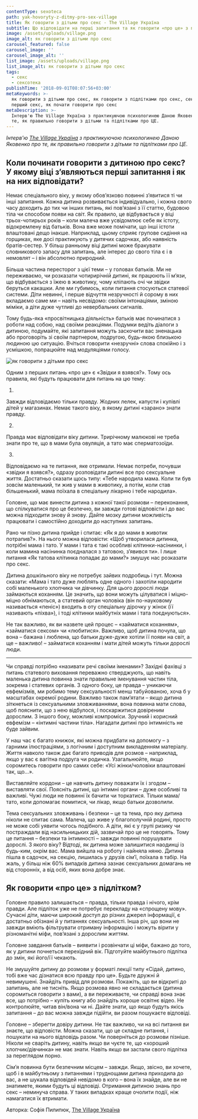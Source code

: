```yaml
---
contentType: sexoteca
path: yak-hovoryty-z-ditmy-pro-sex-village
title: Як говорити з дітьми про секс - The Village Україна
subtitle: Що відповідати на перші запитання та як говорити «про це» з підлітками
image: /assets/uploads/village.png
image_alt: як говорити з дітьми про секс
carousel_featured: false
carousel_image: ''
carousel_image_alt: ''
list_image: /assets/uploads/village.png
list_image_alt: як говорити з дітьми про секс
tags:
  - секс
  - сексотека
publishTime: '2018-09-01T08:07:56+03:00'
metaKeywords: >-
  як говорити з дітьми про секс, як говорити з підлітками про секс, секс вперше,
  перший секс, як почати говорити про секс
metaDescription: >-
  Інтерв'ю The Village Україна з практикуючою психологинею Даною Яковенко про
  те, як правильно говорити з дітьми та підлітками про ЦЕ.
---
```

_Інтерв'ю _[_The Village Україна_](https://www.the-village.com.ua/village/children/children/275897-yak-govoriti-z-ditmi-pro-seks)_ з практикуючою психологинею Даною Яковенко про те, як правильно говорити з дітьми та підлітками про ЦЕ._

## Коли починати говорити з дитиною про секс? У якому віці з’являються перші запитання і як на них відповідати?

Немає спеціального віку, у якому обов’язково повинні з’явитися ті чи інші запитання. Кожна дитина розвивається індивідуально, і кожна свого часу доходить до тих чи інших питань, які пов’язані з її статтю, будовою тіла чи способом появи на світ. Як правило, це відбувається у віці трьох-чотирьох років – коли малеча вже усвідомлює себе як істоту, відокремлену від батьків. Вона вже може помічати, що інші істоти влаштовані дещо інакше. Наприклад, цьому сприяє групове сидіння на горщиках, яке досі практикують у дитячих садочках, або наявність братів-сестер. У більш ранньому віці дитині може бракувати словникового запасу для запитань, але інтерес до свого тіла є і в немовлят – і він абсолютно природний.

Більша частина пересторог з цієї теми – у головах батьків. Ми не переживаємо, чи розказати чотирирічній дитині, як працюють її м’язи, що відбувається з їжею в животику, чому кліпають очі чи звідки беруться какашки. Але ми губимось, коли питання стосуються статевої системи. Діти невинні, і перше відчуття незручності й сорому в них вкладаємо саме ми – навіть несвідомо: своїми інтонаціями, зміною міміки, а діти дуже чутливі до невербальних сигналів.

Тому будь-яка «просвітницька діяльність» батьків має починатися з роботи над собою, над своїми реакціями. Подумки ведіть діалоги з дитиною, подумайте, які запитання можуть заскочити вас зненацька або проговоріть зі своїм партнером, подругою, будь-якою близькою людиною цю ситуацію. Вчіться говорити «незручні» слова спокійно і з усмішкою, попрацюйте над модуляціями голосу.

![як говорити з дітьми про секс](/assets/uploads/village-1.png)

Одним з перших питань «про це» є «Звідки я взявся?». Тому ось правила, які будуть працювати для питань на цю тему:

1. 

Завжди відповідаємо тільки правду. Жодних лелек, капусти і купівлі дітей у магазинах. Немає такого віку, в якому дитині «зарано» знати правду.

2. 

Правда має відповідати віку дитини. Трирічному малюкові не треба знати про те, що в мами була овуляція, а тато має сперматозоїди.

3. 

Відповідаємо на те питання, яке отримали. Немає потреби, почувши «звідки я взявся?», одразу розповідати дитині все про сексуальне життя. Достатньо сказати щось типу: «Тебе народила мама. Коли ти був зовсім маленький, ти жив у мами в животику, а потім, коли став більшенький, мама поїхала в спеціальну лікарню і тебе народила».

Головне, що має винести дитина з кожної такої розмови – переконання, що спілкуватися про це безпечно, ви завжди готові відповісти і до вас можна підходити знову й знову. Дайте мозку дитини можливість працювати і самостійно доходити до наступних запитань.

Рано чи пізно дитина прийде і спитає: «Як я до мами в животик потрапив?». На нього можна відповісти: «Щоб утворилася дитинка, потрібні мама і тато. У мами і тата є такі особливі клітинки-насінинки, і коли мамина насінинка поєдналася з татовою, з’явився ти». І лише питання «Як татова клітинка попадає до мами?» змушує нас розказати про секс.

Дитина дошкільного віку не потребує зайвих подробиць і тут. Можна сказати: «Мама і тато дуже люблять одне одного і захотіли народити собі маленького хлопчика чи дівчинку. Для цього дорослі люди займаються коханням. Це значить, що вони можуть цілуватися і міцно-міцно обнімаються, а статевий орган чоловіка (він по-науковому називається «пеніс») входить в оту спеціальну дірочку у жінок (її називають «піхва»), і тоді клітинки майбутніх мами і тата поєднуються».

Не так важливо, як ви назвете цей процес – «займатися коханням», «займатися сексом» чи «любитися». Важливо, щоб дитина почула, що вона – бажана і люблена, що батьки дуже-дуже хотіли її появи на світ, а ще – важливо! – займатися коханням і мати дітей можуть тільки дорослі люди.

- - -

Чи справді потрібно «називати речі своїми іменами»? Західні фахівці з питань статевого виховання переважно стверджують, що навіть маленька дитина повинна знати правильне іменування частин тіла, зокрема і статевих органів. З одного боку, це правда – уникаючи евфемізмів, ми робимо тему сексуальності менш табуйованою, хоча б у масштабах окремої родини. Важливо також пам’ятати – якщо дитина зіткнеться із сексуальними зловживаннями, вона повинна мати слова, щоб пояснити, що з нею відбулося, і поскаржитися довіреним дорослим. З іншого боку, можливі компроміси. Зручний і корисний евфемізм – «інтимні частини тіла». Нагадати дитині про інтимність не буде зайвим.

У наш час є багато книжок, які можна придбати на допомогу – з гарними ілюстраціями, з логічним і доступним викладенням матеріалу. Життя навколо також дає багато приводів для розмов – наприклад, якщо у вас є вагітна подруга чи родичка. Узагальнюйте, якщо соромитесь говорити про самих себе: «Усі жінки/чоловіки влаштовані так, що…».

Виставляйте кордони – це навчить дитину поважати їх і згодом – виставляти свої. Поясніть дитині, що інтимні органи – дуже особливі та важливі. Чужі люди не повинні їх бачити чи торкатися. Тільки мама/тато, коли допомагає помитися, чи лікар, якщо батьки дозволили.

Тема сексуальних зловживань і безпеки – це та тема, про яку дитина ніколи не спитає сама. Малеча, що живе у благополучній родині, просто не може собі уявити чогось подібного. А діти, які є у групі ризику чи постраждали від насильницьких дій, зазвичай про це не говорять. Тому це питання – безпеки та інтимності – завжди повинні порушувати дорослі. З якого віку? Відтоді, як дитина може залишитися наодинці із будь-ким, окрім вас. Мама вийшла на роботу і найняла няню. Дитина пішла в садочок, на секцію, лишилась у друзів сім’ї, поїхала в табір. На жаль, у більш ніж 60% випадків дитина зазнає сексуальних домагань не від сторонніх, а від осіб, яких вона добре знає.

## Як говорити «про це» з підлітком?

Головне правило залишається – правда, тільки правда і нічого, крім правди. Але підліток уже не потребує перекладу на «спрощену мову». Сучасні діти, маючи широкий доступ до різних джерел інформації, є достатньо обізнані й у питаннях сексуальності. Інша річ, що вони не завжди вміють фільтрувати отриману інформацію і можуть вірити у різноманітні міфи, пов’язані з дорослим життям.

Головне завдання батьків – виявити і розвінчати ці міфи, бажано до того, як у дитини почнеться перехідний вік. Підготуйте майбутнього підлітка до змін, які його/її чекають.

Не змушуйте дитину до розмови у форматі лекції типу «Сідай, дитино, тобі вже час дізнатися всю правду про це». Будьте дружні й невимушені. Знайдіть привід для розмови. Покажіть, що ви відкриті до запитань, але не тисніть. Якщо розмова явно не складається (дитина соромиться говорити з вами), а ви переживаєте, чи справді вона знає все, що потрібно – купіть книгу або знайдіть хороше освітнє відео. Не контролюйте, читав він/вона чи ні. Дайте знати, що якщо будуть якісь запитання – до вас можна завжди підійти, ви разом пошукаєте відповіді.

Головне – зберегти довіру дитини. Не так важливо, чи на всі питання ви знаєте, що відповісти. Можна сказати, що це складне питання, і пошукати на нього відповідь разом. Чи поверніться до розмови пізніше. Ніколи не сваріть дитину, навіть якщо ви чуєте те, що «хороший хлопчик/дівчинка» не має знати. Навіть якщо ви застали свого підлітка за переглядом порно.

Сім’я повинна бути безпечним місцем – завжди. Якщо, звісно, ви хочете, щоб і в майбутньому з питаннями і труднощами дитина приходила до вас, а не шукала відповідей невідомо в кого – вона їх знайде, але ви не знатимете, якими будуть ці відповіді. Отримання дитиною знань про секс – неминуча справа. У таких випадках краще очолити події, ніж намагатися їх втримати.

Авторка: Софія Пилипюк, [The Village Україна](https://www.the-village.com.ua/village/children/children/275897-yak-govoriti-z-ditmi-pro-seks)
